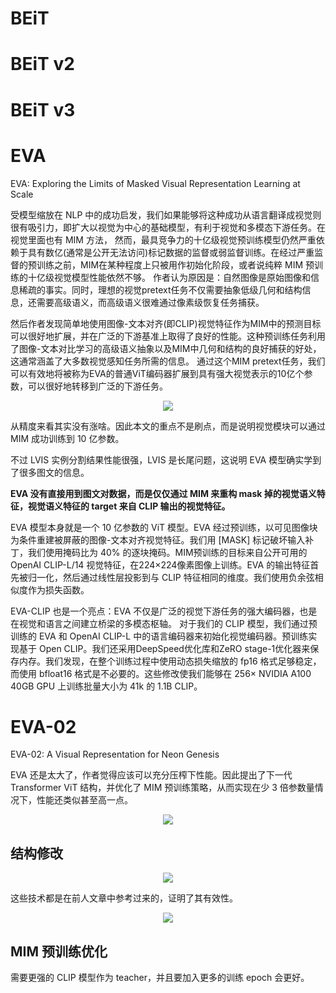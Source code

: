 # BEiT

# BEiT v2

# BEiT v3

# EVA

EVA: Exploring the Limits of Masked Visual Representation Learning at Scale

受模型缩放在 NLP 中的成功启发，我们如果能够将这种成功从语言翻译成视觉则很有吸引力，即扩大以视觉为中心的基础模型，有利于视觉和多模态下游任务。在视觉里面也有 MIM 方法，
然而，最具竞争力的十亿级视觉预训练模型仍然严重依赖于具有数亿(通常是公开无法访问)标记数据的监督或弱监督训练。在经过严重监督的预训练之前，MIM在某种程度上只被用作初始化阶段，或者说纯粹 MIM 预训练的十亿级视觉模型性能依然不够。
作者认为原因是：自然图像是原始图像和信息稀疏的事实。同时，理想的视觉pretext任务不仅需要抽象低级几何和结构信息，还需要高级语义，而高级语义很难通过像素级恢复任务捕获。

然后作者发现简单地使用图像-文本对齐(即CLIP)视觉特征作为MIM中的预测目标可以很好地扩展，并在广泛的下游基准上取得了良好的性能。这种预训练任务利用了图像-文本对比学习的高级语义抽象以及MIM中几何和结构的良好捕获的好处，这通常涵盖了大多数视觉感知任务所需的信息。
通过这个MIM pretext任务，我们可以有效地将被称为EVA的普通ViT编码器扩展到具有强大视觉表示的10亿个参数，可以很好地转移到广泛的下游任务。

<div align=center>
<img src="https://github.com/open-mmlab/mmdetection/assets/17425982/436b6cfa-21ef-4cf7-9812-8e8c142092a7"/>
</div>

从精度来看其实没有涨啥。因此本文的重点不是刷点，而是说明视觉模块可以通过 MIM 成功训练到 10 亿参数。

不过 LVIS 实例分割结果性能很强，LVIS 是长尾问题，这说明 EVA 模型确实学到了很多图文的信息。

**EVA 没有直接用到图文对数据，而是仅仅通过 MIM 来重构 mask 掉的视觉语义特征，视觉语义特征的 target 来自 CLIP 输出的视觉特征。**

EVA 模型本身就是一个 10 亿参数的 ViT 模型。EVA 经过预训练，以可见图像块为条件重建被屏蔽的图像-文本对齐视觉特征。我们用 [MASK] 标记破坏输入补丁，我们使用掩码比为 40% 的逐块掩码。MIM预训练的目标来自公开可用的 OpenAI CLIP-L/14 视觉特征，在224×224像素图像上训练。EVA 的输出特征首先被归一化，然后通过线性层投影到与 CLIP 特征相同的维度。我们使用负余弦相似度作为损失函数。

EVA-CLIP 也是一个亮点：EVA 不仅是广泛的视觉下游任务的强大编码器，也是在视觉和语言之间建立桥梁的多模态枢轴。
对于我们的 CLIP 模型，我们通过预训练的 EVA 和 OpenAI CLIP-L 中的语言编码器来初始化视觉编码器。预训练实现基于 Open CLIP。我们还采用DeepSpeed优化库和ZeRO stage-1优化器来保存内存。我们发现，在整个训练过程中使用动态损失缩放的 fp16 格式足够稳定，而使用 bfloat16 格式是不必要的。这些修改使我们能够在 256× NVIDIA A100 40GB GPU 上训练批量大小为 41k 的 1.1B CLIP。

# EVA-02

EVA-02: A Visual Representation for Neon Genesis

EVA 还是太大了，作者觉得应该可以充分压榨下性能。因此提出了下一代 Transformer ViT 结构，并优化了 MIM 预训练策略，从而实现在少 3 倍参数量情况下，性能还类似甚至高一点。

<div align=center>
<img src="https://github.com/open-mmlab/mmdetection/assets/17425982/5e338d63-31e3-46f4-a6fe-c774b500b7c7"/>
</div>

## 结构修改

<div align=center>
<img src="https://github.com/open-mmlab/mmdetection/assets/17425982/40e45302-2f10-4323-b083-3d612f48d9f9"/>
</div>

这些技术都是在前人文章中参考过来的，证明了其有效性。

<div align=center>
<img src="https://github.com/open-mmlab/mmdetection/assets/17425982/d7b4c31f-1d3b-4161-b374-71110b7d0722"/>
</div>

## MIM 预训练优化

需要更强的 CLIP 模型作为 teacher，并且要加入更多的训练 epoch 会更好。

